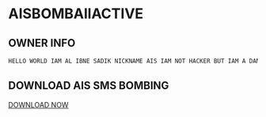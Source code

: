# AISBOMBAllACTIVE 
## OWNER INFO

```javascript
HELLO WORLD IAM AL IBNE SADIK NICKNAME AIS IAM NOT HACKER BUT IAM A DANGER
````


## DOWNLOAD AIS SMS BOMBING
<a href="https://github.com/Al-IBNE-SADIK/AISBOMBAllACTIVE/blob/main/ais.bombing.apk">DOWNLOAD NOW</a>
